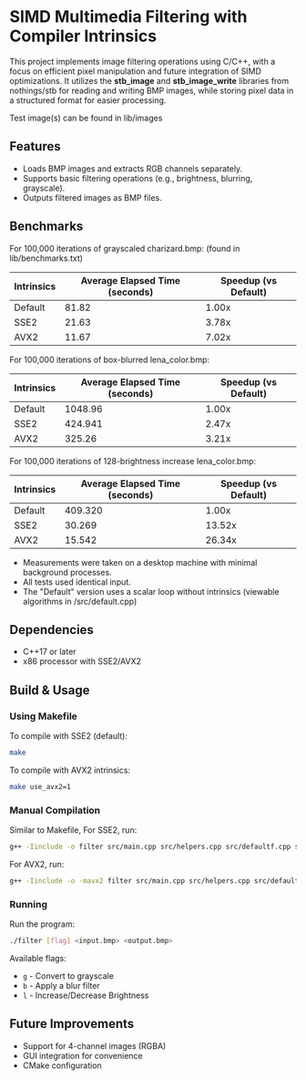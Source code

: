 # SIMD Multimedia Filtering with Compiler Intrinsics

This project implements image filtering operations using C/C++, with a focus on efficient pixel manipulation and future integration of SIMD optimizations. It utilizes the **stb_image** and **stb_image_write** libraries from nothings/stb for reading and writing BMP images, while storing pixel data in a structured format for easier processing.

Test image(s) can be found in lib/images

## Features
- Loads BMP images and extracts RGB channels separately.
- Supports basic filtering operations (e.g., brightness, blurring, grayscale).
- Outputs filtered images as BMP files.

## Benchmarks
For 100,000 iterations of grayscaled charizard.bmp:
(found in lib/benchmarks.txt)

| Intrinsics        | Average Elapsed Time (seconds)| Speedup (vs Default)  |
|-------------------|-------------------------------|-----------------------|
| Default           | 81.82                         | 1.00x                 |
| SSE2              | 21.63                         | 3.78x                 |
| AVX2              | 11.67                         | 7.02x                 |

For 100,000 iterations of box-blurred lena_color.bmp:

| Intrinsics        | Average Elapsed Time (seconds)| Speedup (vs Default)  |
|-------------------|-------------------------------|-----------------------|
| Default           | 1048.96                       | 1.00x                 |
| SSE2              | 424.941                       | 2.47x                 |
| AVX2              | 325.26                        | 3.21x                 |

For 100,000 iterations of 128-brightness increase lena_color.bmp:

| Intrinsics        | Average Elapsed Time (seconds)| Speedup (vs Default)  |
|-------------------|-------------------------------|-----------------------|
| Default           | 409.320                       | 1.00x                 |
| SSE2              | 30.269                        | 13.52x                |
| AVX2              | 15.542                        | 26.34x                |

- Measurements were taken on a desktop machine with minimal background processes.
- All tests used identical input.
- The "Default" version uses a scalar loop without intrinsics (viewable algorithms in /src/default.cpp)

## Dependencies
- C++17 or later
- x86 processor with SSE2/AVX2

## Build & Usage
### Using Makefile
To compile with SSE2 (default):
```sh
make
```
To compile with AVX2 intrinsics:
```sh
make use_avx2=1
```
### Manual Compilation
Similar to Makefile,
For SSE2, run:
```sh
g++ -Iinclude -o filter src/main.cpp src/helpers.cpp src/defaultf.cpp src/sse2f.cpp -w
```
For AVX2, run:
```sh
g++ -Iinclude -o -mavx2 filter src/main.cpp src/helpers.cpp src/defaultf.cpp src/avx2f.cpp -w
```
### Running
Run the program:
```sh
./filter [flag] <input.bmp> <output.bmp>
```
Available flags:
- `g` - Convert to grayscale
- `b` - Apply a blur filter
- `l` - Increase/Decrease Brightness

## Future Improvements
- Support for 4-channel images (RGBA)
- GUI integration for convenience
- CMake configuration